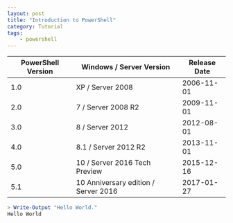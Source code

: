 ```yaml
---
layout: post
title: "Introduction to PowerShell"
category: Tutorial
tags:
    - powershell
---
```


|PowerShell Version| Windows / Server Version | Release Date
|---|---|---|
| 1.0 | XP / Server 2008                        | 2006-11-01
| 2.0 | 7 / Server 2008 R2                      | 2009-11-01
| 3.0 | 8 / Server 2012                         | 2012-08-01
| 4.0 | 8.1 / Server 2012 R2                    | 2013-11-01
| 5.0 | 10 / Server 2016 Tech Preview           | 2015-12-16
| 5.1 | 10 Anniversary edition / Server 2016    | 2017-01-27


```powershell
> Write-Output "Hello World."
Hello World
```